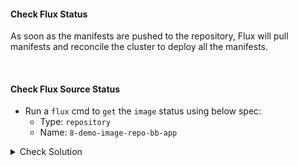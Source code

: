 #### Check Flux Status
As soon as the manifests are pushed to the repository, Flux will pull manifests and reconcile the cluster to deploy all the manifests.

<br>

#### Check Flux Source Status
- Run a `flux` cmd to `get` the `image` status using below spec:
    - Type: `repository`
    - Name: `8-demo-image-repo-bb-app`

<details><summary>Check Solution</summary>

```
flux reconcile source git flux-system

flux get images repository 8-demo-image-repo-bb-app
```{{exec}}

</details>

> Check the Message of Previous command, it should mention,

> `successful scan, found 1 tag`